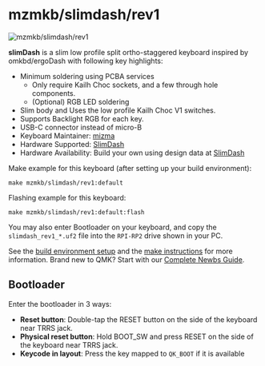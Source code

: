 # mzmkb/slimdash/rev1

![mzmkb/slimdash/rev1](https://i.imgur.com/a1UVjIj.jpeg)

__slimDash__ is a slim low profile split ortho-staggered keyboard inspired by omkbd/ergoDash
with following key highlights:

* Minimum soldering using PCBA services
  * Only require Kailh Choc sockets, and a few through hole components.
  * (Optional) RGB LED soldering
* Slim body and Uses the low profile Kailh Choc V1 switches.
* Supports Backlight RGB for each key.
* USB-C connector instead of micro-B
* Keyboard Maintainer: [mizma](https://github.com/mizma)
* Hardware Supported: [SlimDash](https://github.com/mizma/SlimDash/)
* Hardware Availability: Build your own using design data at [SlimDash](https://github.com/mizma/Slimdash/)

Make example for this keyboard (after setting up your build environment):

    make mzmkb/slimdash/rev1:default

Flashing example for this keyboard:

    make mzmkb/slimdash/rev1:default:flash

You may also enter Bootloader on your keyboard, and copy the `slimdash_rev1_*.uf2`
file into the `RPI-RP2` drive shown in your PC.

See the [build environment setup](https://docs.qmk.fm/#/getting_started_build_tools)
and the [make instructions](https://docs.qmk.fm/#/getting_started_make_guide)
for more information. Brand new to QMK? Start with our [Complete Newbs Guide](https://docs.qmk.fm/#/newbs).

## Bootloader

Enter the bootloader in 3 ways:

* __Reset button__: Double-tap the RESET button on the side of the keyboard near
  TRRS jack.
* __Physical reset button__: Hold BOOT_SW and press RESET on the side of the keyboard
  near TRRS jack.
* __Keycode in layout__: Press the key mapped to `QK_BOOT` if it is available
